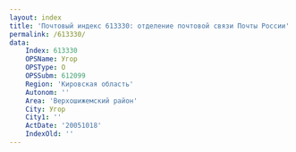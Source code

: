 ```yaml
---
layout: index
title: 'Почтовый индекс 613330: отделение почтовой связи Почты России'
permalink: /613330/
data:
    Index: 613330
    OPSName: Угор
    OPSType: О
    OPSSubm: 612099
    Region: 'Кировская область'
    Autonom: ''
    Area: 'Верхошижемский район'
    City: Угор
    City1: ''
    ActDate: '20051018'
    IndexOld: ''
---
```

